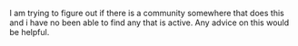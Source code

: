 I am trying to figure out if there is a community somewhere that does this and i have no been able to find any that is active. Any advice on this would be helpful. 